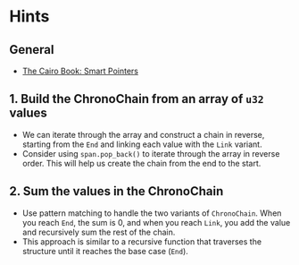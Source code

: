 # Hints

## General

- [The Cairo Book: Smart Pointers]

## 1. Build the ChronoChain from an array of `u32` values

- We can iterate through the array and construct a chain in reverse, starting from the `End` and linking each value with the `Link` variant.
- Consider using `span.pop_back()` to iterate through the array in reverse order. This will help us create the chain from the end to the start.

## 2. Sum the values in the ChronoChain

- Use pattern matching to handle the two variants of `ChronoChain`. When you reach `End`, the sum is 0, and when you reach `Link`, you add the value and recursively sum the rest of the chain.
- This approach is similar to a recursive function that traverses the structure until it reaches the base case (`End`).

[The Cairo Book: Smart Pointers]: https://book.cairo-lang.org/ch11-02-smart-pointers.html
